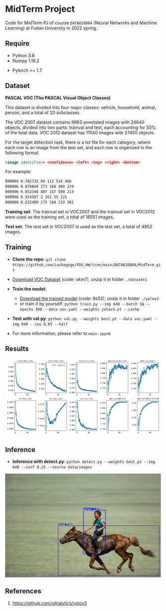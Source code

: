 # MidTerm Project

Code for MidTerm PJ  of course `DATA620004` (Neural Networks and Machine Learning) at Fudan University in 2022 spring. 

## Require

* Python 3.8
* Numpy 1.19.2

- Pytorch >= 1.7

## Dataset

**PASCAL VOC (The PASCAL Visual Object Classes)**

This dataset is divided into four major classes: vehicle, household, animal, person, and a total of 20 subclasses.

The VOC 2007 dataset contains 9963 annotated images with 24640 objects, divided into two parts: trainval and test, each accounting for 50% of the total data. VOC 2012 dataset has 11540 images with 27450 objects.

For the target detection task, there is a txt file for each category, where each row is an image from the test set, and each row is organized in the following format.

```xml
<image identifier> <confidence> <left> <top> <right> <bottom>
```

For example:

```xml
000004 0.702732 89 112 516 466
000006 0.870849 373 168 488 229
000006 0.852346 407 157 500 213
000006 0.914587 2 161 55 221
000008 0.532489 175 184 232 201
```

**Training set**: The trainval set in VOC2007 and the trainval set in VOC2012 were used as the training set, a total of 16551 images.

**Test set**: The test set in VOC2007 is used as the test set, a total of 4952 images.

## Training 

- **Clone the repo**: `git clone https://github.com/Lockegogo/FDU_HW/tree/main/DATA620004/MidTerm.git`
- [Download VOC Dataset](https://pan.baidu.com/s/13eYdR4qkRmFqvta6XGuwmQ?pwd=okm7 ) (code: okm7), unzip it  in  folder `./datasets`
- **Train the model**:
  - [Download the trained model](https://pan.baidu.com/s/1Hpd2_3JHHIGPmh9FWOvMrg?pwd=8s52) (code: 8s52), unzip it in folder `./yolov3`
  - or train it by yourself: `python train.py --img 640 --batch 16 --epochs 300 --data voc.yaml --weights yolov3.pt --cache `

- **Test with val.py**: `python val.py --weights best.pt --data voc.yaml --img 640 --iou 0.65 --half`
- For more information, please refer to `main.ipynb`

## Results

![results](pics/results.png)

## Inference

- **Inference with detect.py**: `python detect.py --weights best.pt --img 640 --conf 0.25 --source data/images`

<img src="pics/sample1.jpg" alt="sample1" style="zoom: 50%;" />



## References

1. https://github.com/ultralytics/yolov3





